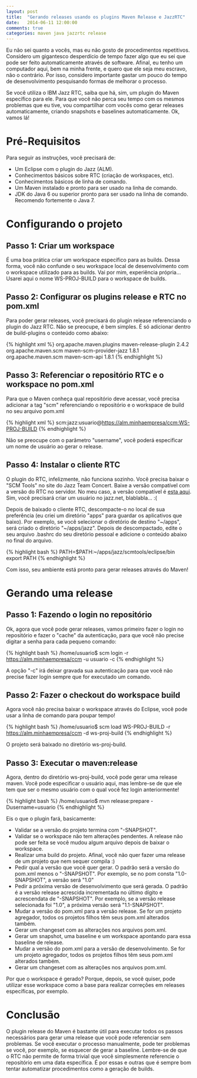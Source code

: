 ```yaml
---
layout: post
title:  "Gerando releases usando os plugins Maven Release e JazzRTC"
date:   2014-06-11 12:00:00
comments: true
categories: maven java jazzrtc release
---
```


Eu não sei quanto a vocês, mas eu não gosto de procedimentos repetitivos. Considero um gigantesco desperdício de tempo fazer algo que eu sei que pode ser feito automaticamente através de software. Afinal, eu tenho um computador aqui, bem na minha frente, e quero que ele seja meu escravo, não o contrário. Por isso, considero importante gastar um pouco do tempo de desenvolvimento pesquisando formas de melhorar o processo. 

Se você utiliza o IBM Jazz RTC, saiba que há, sim, um plugin do Maven específico para ele. Para que você não perca seu tempo com os mesmos problemas que eu tive, vou compartilhar com vocês como gerar releases automaticamente, criando snapshots e baselines automaticamente. Ok, vamos lá!

# Pré-Requisitos

Para seguir as instruções, você precisará de:

* Um Eclipse com o plugin do Jazz (ALM).
* Conhecimentos básicos sobre RTC (criação de workspaces, etc).
* Conhecimentos básicos de linha de comando.
* Um Maven instalado e pronto para ser usado na linha de comando.
* JDK do Java 6 ou superior pronto para ser usado na linha de comando. Recomendo fortemente o Java 7. 

# Configurando o projeto

## Passo 1: Criar um workspace 

É uma boa prática criar um workspace específico para as builds. Dessa forma, você não confunde o seu workspace local de desenvolvimento com o workspace utilizado para as builds. Vai por mim, experiência própria... Usarei aqui o nome WS-PROJ-BUILD para o workspace de builds.

## Passo 2: Configurar os plugins release e RTC no pom.xml

Para poder gerar releases, você precisará do plugin release referenciando o plugin do Jazz RTC. Não se preocupe, é bem simples. É só adicionar dentro de build-plugins o conteúdo como abaixo:

{% highlight xml %}
<build>
    <plugins>
        <!-- Outros plugins aqui -->
        <plugin>
            <groupId>org.apache.maven.plugins</groupId>
            <artifactId>maven-release-plugin</artifactId>
            <version>2.4.2</version>
            <dependencies>
                <dependency>
                    <groupId>org.apache.maven.scm</groupId>
                    <artifactId>maven-scm-provider-jazz</artifactId>
                    <version>1.8.1</version>
                </dependency>
                <dependency>
                    <groupId>org.apache.maven.scm</groupId>
                    <artifactId>maven-scm-api</artifactId>
                    <version>1.8.1</version>
                </dependency>
            </dependencies>
        </plugin>
        <!-- Outros plugins aqui -->
    </plugins>
{% endhighlight %}

## Passo 3: Referenciar o repositório RTC e o workspace no pom.xml

Para que o Maven conheça qual repositório deve acessar, você precisa adicionar a tag "scm" referenciando o repositório e o workspace de build no seu arquivo pom.xml

{% highlight xml %}
<scm>
<connection>scm:jazz:usuario@https://alm.minhaempresa/ccm:WS-PROJ-BUILD</connection> 
</scm>
{% endhighlight %}

Não se preocupe com o parâmetro "username", você poderá especificar um nome de usuário ao gerar o release.

## Passo 4: Instalar o cliente RTC

O plugin do RTC, infelizmente, não funciona sozinho. Você precisa baixar o "SCM Tools" no site do Jazz Team Concert. Baixe a versão compatível com a versão do RTC no servidor. No meu caso, a versão compatível é [esta aqui](https://jazz.net/downloads/rational-team-concert/releases/4.0.2/RTC-scmTools-Linux-4.0.2.zip). Sim, você precisará criar um usuário no jazz.net, blablabla... :(

Depois de baixado o cliente RTC, descompacte-o no local de sua preferência (eu criei um diretório "apps" para guardar os aplicativos que baixo). Por exemplo, se você selecionar o diretório de destino "~/apps", será criado o diretório "~/apps/jazz". Depois de descompactado, edite o seu arquivo .bashrc do seu diretório pessoal e adicione o conteúdo abaixo no final do arquivo. 

{% highlight bash %}
PATH=$PATH:~/apps/jazz/scmtools/eclipse/bin
export PATH
{% endhighlight %}

Com isso, seu ambiente está pronto para gerar releases através do Maven!

# Gerando uma release

## Passo 1: Fazendo o login no repositório

Ok, agora que você pode gerar releases, vamos primeiro fazer o login no repositório e fazer o "cache" da autenticação, para que você não precise digitar a senha para cada pequeno comando:

{% highlight bash %}
/home/usuario$ scm login -r https://alm.minhaempresa/ccm -u usuario -c
{% endhighlight %}

A opção "-c" irá deixar gravada sua autenticação para que você não precise fazer login sempre que for executado um comando.

## Passo 2: Fazer o checkout do workspace build

Agora você não precisa baixar o workspace através do Eclipse, você pode usar a linha de comando para poupar tempo!

{% highlight bash %}
/home/usuario$ scm load WS-PROJ-BUILD -r https://alm.minhaempresa/ccm -d ws-proj-build
{% endhighlight %}

O projeto será baixado no diretório ws-proj-build.

## Passo 3: Executar o maven:release

Agora, dentro do diretório ws-proj-build, você pode gerar uma release maven. Você pode especificar o usuário aqui, mas lembre-se de que ele tem que ser o mesmo usuário com o qual você fez login anteriormente! 

{% highlight bash %}
/home/usuario$ mvn release:prepare -Dusername=usuario
{% endhighlight %}

Eis o que o plugin fará, basicamente:

* Validar se a versão do projeto termina com "-SNAPSHOT". 
* Validar se o workspace não tem alterações pendentes. A release não pode ser feita se você mudou algum arquivo depois de baixar o workspace. 
* Realizar uma build do projeto. Afinal, você não quer fazer uma release de um projeto que nem sequer compila :)
* Pedir qual a versão que você quer gerar. O padrão será a versão do pom.xml menos o "-SNAPSHOT". Por exemplo, se no pom consta "1.0-SNAPSHOT", a versão será "1.0"
* Pedir a próxima versão de desenvolvimento que será gerada. O padrão é a versão release acrescida incrementada no último dígito e acrescendata de "-SNAPSHOT". Por exemplo, se a versão release selecionada foi "1.0", a próxima versão será "1.1-SNAPSHOT".
* Mudar a versão do pom.xml para a versão release. Se for um projeto agregador, todos os projetos filhos têm seus pom.xml alterados também.
* Gerar um changeset com as alterações nos arquivos pom.xml.
* Gerar um snapshot, uma baseline e um workspace apontando para essa baseline de release.
* Mudar a versão do pom.xml para a versão de desenvolvimento. Se for um projeto agregador, todos os projetos filhos têm seus pom.xml alterados também.
* Gerar um changeset com as alterações nos arquivos pom.xml.

Por que o workspace é gerado? Porque, depois, se você quiser, pode utilizar esse workspace como a base para realizar correções em releases específicas, por exemplo.

# Conclusão

O plugin release do Maven é bastante útil para executar todos os passos necessários para gerar uma release que você pode referenciar sem problemas. Se você executar o processo manualmente, pode ter problemas se você, por exemplo, se esquecer de gerar a baseline. Lembre-se de que o RTC não permite de forma trivial que você simplesmente referencie o repositório em uma data específica. É por essas e outras que é sempre bom tentar automatizar procedimentos como a geração de builds.







